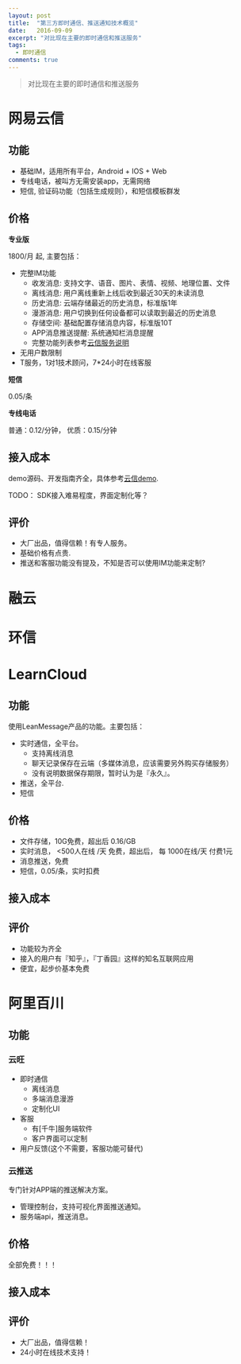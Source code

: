 ```yaml
---
layout: post
title:  "第三方即时通信、推送通知技术概览"
date:   2016-09-09
excerpt: "对比现在主要的即时通信和推送服务"
tags: 
  - 即时通信
comments: true
---
```


> 对比现在主要的即时通信和推送服务

# 网易云信

## 功能

- 基础IM，适用所有平台，Android + IOS + Web
- 专线电话，被叫方无需安装app，无需网络
- 短信, 验证码功能（包括生成规则），和短信模板群发

## 价格

**专业版**

1800/月 起, 主要包括：

- 完整IM功能
	- 收发消息: 支持文字、语音、图片、表情、视频、地理位置、文件
	- 离线消息: 用户离线重新上线后收到最近30天的未读消息
	- 历史消息: 云端存储最近的历史消息，标准版1年
	- 漫游消息: 用户切换到任何设备都可以读取到最近的历史消息
	- 存储空间: 基础配置存储消息内容，标准版10T
	- APP消息推送提醒: 系统通知栏消息提醒
	- 完整功能列表参考[云信服务说明]
- 无用户数限制
- T服务，1对1技术顾问，7*24小时在线客服

**短信**

0.05/条

**专线电话**

普通：0.12/分钟， 优质：0.15/分钟

## 接入成本

demo源码、开发指南齐全，具体参考[云信demo].

TODO： SDK接入难易程度，界面定制化等？

## 评价

- 大厂出品，值得信赖！有专人服务。
- 基础价格有点贵.
- 推送和客服功能没有提及，不知是否可以使用IM功能来定制?

# 融云

# 环信

# LearnCloud

## 功能
使用LeanMessage产品的功能。主要包括：

- 实时通信，全平台。
	- 支持离线消息
	- 聊天记录保存在云端（多媒体消息，应该需要另外购买存储服务）
	- 没有说明数据保存期限，暂时认为是『永久』。
- 推送，全平台.
- 短信

## 价格

- 文件存储，10G免费，超出后 0.16/GB
- 实时消息， <500人在线 /天 免费，超出后， 每 1000在线/天 付费1元
- 消息推送，免费
- 短信，0.05/条，实时扣费

## 接入成本

## 评价

- 功能较为齐全
- 接入的用户有『知乎』，『丁香园』这样的知名互联网应用
- 便宜，起步价基本免费

# 阿里百川

## 功能

### 云旺

- 即时通信
	- 离线消息
	- 多端消息漫游
	- 定制化UI
- 客服
	- 有[千牛]服务端软件
	- 客户界面可以定制
- 用户反馈(这个不需要，客服功能可替代)

### 云推送

专门针对APP端的推送解决方案。

- 管理控制台，支持可视化界面推送通知。
- 服务端api，推送消息。

## 价格

全部免费！！！

## 接入成本

## 评价

- 大厂出品，值得信赖！
- 24小时在线技术支持！

[云信服务说明]: http://netease.im/des
[云信demo]: http://netease.im/im-sdk-demo